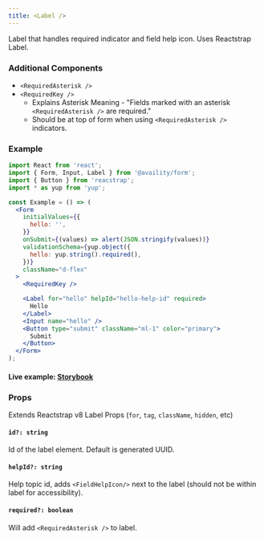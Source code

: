 ```yaml
---
title: <Label />
---
```


Label that handles required indicator and field help icon. Uses Reactstrap Label.

### Additional Components

- `<RequiredAsterisk />`
- `<RequiredKey />`
  - Explains Asterisk Meaning - "Fields marked with an asterisk `<RequiredAsterisk />` are required."
  - Should be at top of form when using `<RequiredAsterisk />` indicators.

### Example

```jsx
import React from 'react';
import { Form, Input, Label } from '@availity/form';
import { Button } from 'reacstrap';
import * as yup from 'yup';

const Example = () => (
  <Form
    initialValues={{
      hello: '',
    }}
    onSubmit={(values) => alert(JSON.stringify(values))}
    validationSchema={yup.object({
      hello: yup.string().required(),
    })}
    className="d-flex"
  >
    <RequiredKey />

    <Label for="hello" helpId="hello-help-id" required>
      Hello
    </Label>
    <Input name="hello" />
    <Button type="submit" className="ml-1" color="primary">
      Submit
    </Button>
  </Form>
);
```

#### Live example: [Storybook](https://availity.github.io/availity-react/storybook/?path=/docs/form-components-form-label--docs)

### Props

Extends Reactstrap v8 Label Props (`for`, `tag`, `className`, `hidden`, etc)

#### `id?: string`

Id of the label element. Default is generated UUID.

#### `helpId?: string`

Help topic id, adds `<FieldHelpIcon/>` next to the label (should not be within label for accessibility).

#### `required?: boolean`

Will add `<RequiredAsterisk />` to label.
